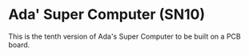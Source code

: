# Ada' Super Computer (SN10)

This is the tenth version of Ada's Super Computer to be built on a PCB board.

